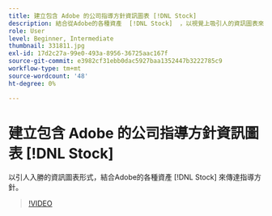 ```yaml
---
title: 建立包含 Adobe 的公司指導方針資訊圖表 [!DNL Stock]
description: 結合從Adobe的各種資產  [!DNL Stock]  ，以視覺上吸引人的資訊圖表來傳達指導方針
role: User
level: Beginner, Intermediate
thumbnail: 331811.jpg
exl-id: 17d2c27a-99e0-493a-8956-36725aac167f
source-git-commit: e3982cf31ebb0dac5927baa1352447b3222785c9
workflow-type: tm+mt
source-wordcount: '48'
ht-degree: 0%

---
```


# 建立包含 Adobe 的公司指導方針資訊圖表 [!DNL Stock]

以引人入勝的資訊圖表形式，結合Adobe的各種資產 [!DNL Stock] 來傳達指導方針。

>[!VIDEO](https://video.tv.adobe.com/v/331811?hidetitle=true)
